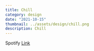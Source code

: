 ```yaml
---
title: Chill
category: design
date: "2021-10-15"
thumbnail: ../assets/design/chill.png
description: Chill
---
```


Spotify <a href = "https://open.spotify.com/playlist/13t9d2WJ5qXinedyj0Wg56?si=0bcd10c22b564460" target="_blank">Link</a>
